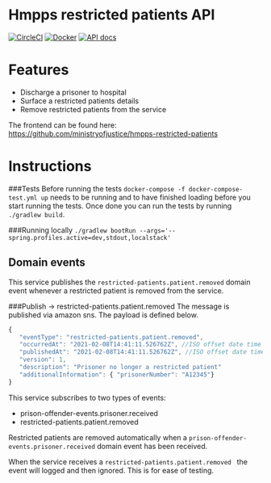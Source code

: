 # Hmpps restricted patients API
[![CircleCI](https://circleci.com/gh/ministryofjustice/hmpps-restricted-patients-api/tree/main.svg?style=svg)](https://circleci.com/gh/ministryofjustice/hmpps-restricted-patients-api)
[![Docker](https://quay.io/repository/hmpps/hmpps-restricted-patients-api/status)](https://quay.io/repository/hmpps-restricted-patients-api/status)
[![API docs](https://img.shields.io/badge/API_docs_-view-85EA2D.svg?logo=swagger)](https://restricted-patients-api-dev.hmpps.service.justice.gov.uk/swagger-ui/?configUrl=/v3/api-docs)

# Features
* Discharge  a prisoner to hospital 
* Surface a restricted patients details
* Remove restricted patients from the service 

The frontend can be found here: <https://github.com/ministryofjustice/hmpps-restricted-patients>

# Instructions
###Tests
Before running the tests `docker-compose -f docker-compose-test.yml up` needs to be running and to have finished loading 
before you start running the tests. Once done you can run the tests by running `./gradlew build`.

###Running locally 
`./gradlew bootRun --args='--spring.profiles.active=dev,stdout,localstack'`

## Domain events
This service publishes the  `restricted-patients.patient.removed` domain event whenever a restricted patient 
is removed from the service. 

###Publish -> restricted-patients.patient.removed
The message is published via amazon sns. The payload is defined below. 
```javascript
{
   "eventType": "restricted-patients.patient.removed",
   "occurredAt": "2021-02-08T14:41:11.526762Z", //ISO offset date time when the restricted patient was removed
   "publishedAt": "2021-02-08T14:41:11.526762Z", //ISO offset date time when the event was published
   "version": 1, 
   "description": "Prisoner no longer a restricted patient"     
   "additionalInformation": { "prisonerNumber": "A12345"}     
}
```

This service subscribes to two types of events:
* prison-offender-events.prisoner.received
* restricted-patients.patient.removed 

Restricted patients are removed automatically when a `prison-offender-events.prisoner.received` domain event has been received.

When the service receives a `restricted-patients.patient.removed ` the event will logged and then ignored. This is for ease of testing.

